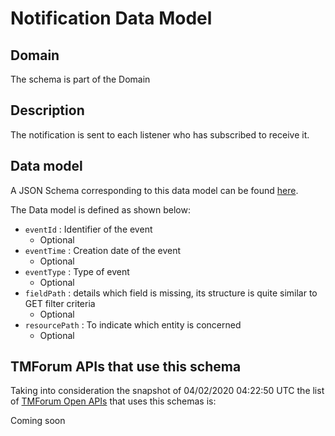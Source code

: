 # Notification Data Model

## Domain

The  schema is part of the  Domain

## Description

The notification is sent to each listener who has subscribed to receive it.

## Data model

A JSON Schema corresponding to this data model can be found
[here](https://github.com/tmforum-rand/schemas/blob/candidates/Common/Notification.schema.json).

The Data model is defined as shown below:
- `eventId` : Identifier of the event
  - Optional
- `eventTime` : Creation date of the event
  - Optional
- `eventType` : Type of event
  - Optional
- `fieldPath` : details which field is missing, its structure is quite similar to GET filter criteria
  - Optional
- `resourcePath` : To indicate which entity is concerned
  - Optional




## TMForum APIs that use this schema

Taking into consideration the snapshot of 04/02/2020 04:22:50 UTC the list of [TMForum Open APIs](https://www.tmforum.org/open-apis/) that uses this schemas is:

Coming soon